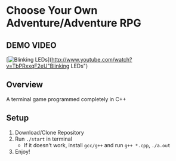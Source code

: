# Choose Your Own Adventure/Adventure RPG
## DEMO VIDEO
<!-- https://youtu.be/TbPRxxqF2eU -->
[![Blinking LEDs](http://img.youtube.com/vi/TbPRxxqF2eU/0.jpg)](http://www.youtube.com/watch?v=TbPRxxqF2eU"Blinking LEDs")

## Overview
A terminal game programmed completely in C++

## Setup

1. Download/Clone Repository
2. Run `./start` in terminal
	- If it doesn't work, install `gcc/g++` and run `g++ *.cpp`, `./a.out`
3. Enjoy!
